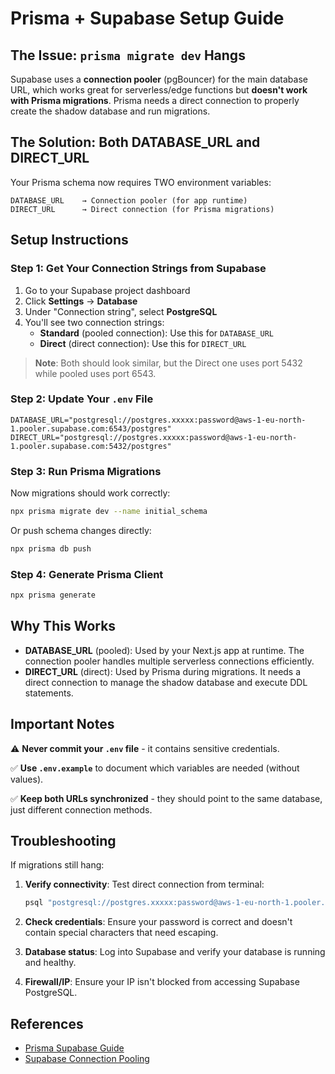 # Prisma + Supabase Setup Guide

## The Issue: `prisma migrate dev` Hangs

Supabase uses a **connection pooler** (pgBouncer) for the main database URL, which works great for serverless/edge functions but **doesn't work with Prisma migrations**. Prisma needs a direct connection to properly create the shadow database and run migrations.

## The Solution: Both DATABASE_URL and DIRECT_URL

Your Prisma schema now requires TWO environment variables:

```
DATABASE_URL    → Connection pooler (for app runtime)
DIRECT_URL      → Direct connection (for Prisma migrations)
```

## Setup Instructions

### Step 1: Get Your Connection Strings from Supabase

1. Go to your Supabase project dashboard
2. Click **Settings** → **Database**
3. Under "Connection string", select **PostgreSQL**
4. You'll see two connection strings:
   - **Standard** (pooled connection): Use this for `DATABASE_URL`
   - **Direct** (direct connection): Use this for `DIRECT_URL`

> **Note**: Both should look similar, but the Direct one uses port 5432 while pooled uses port 6543.

### Step 2: Update Your `.env` File

```env
DATABASE_URL="postgresql://postgres.xxxxx:password@aws-1-eu-north-1.pooler.supabase.com:6543/postgres"
DIRECT_URL="postgresql://postgres.xxxxx:password@aws-1-eu-north-1.pooler.supabase.com:5432/postgres"
```

### Step 3: Run Prisma Migrations

Now migrations should work correctly:

```bash
npx prisma migrate dev --name initial_schema
```

Or push schema changes directly:

```bash
npx prisma db push
```

### Step 4: Generate Prisma Client

```bash
npx prisma generate
```

## Why This Works

- **DATABASE_URL** (pooled): Used by your Next.js app at runtime. The connection pooler handles multiple serverless connections efficiently.
- **DIRECT_URL** (direct): Used by Prisma during migrations. It needs a direct connection to manage the shadow database and execute DDL statements.

## Important Notes

⚠️ **Never commit your `.env` file** - it contains sensitive credentials.

✅ **Use `.env.example`** to document which variables are needed (without values).

✅ **Keep both URLs synchronized** - they should point to the same database, just different connection methods.

## Troubleshooting

If migrations still hang:

1. **Verify connectivity**: Test direct connection from terminal:

   ```bash
   psql "postgresql://postgres.xxxxx:password@aws-1-eu-north-1.pooler.supabase.com:5432/postgres"
   ```

2. **Check credentials**: Ensure your password is correct and doesn't contain special characters that need escaping.

3. **Database status**: Log into Supabase and verify your database is running and healthy.

4. **Firewall/IP**: Ensure your IP isn't blocked from accessing Supabase PostgreSQL.

## References

- [Prisma Supabase Guide](https://www.prisma.io/docs/orm/overview/databases/supabase)
- [Supabase Connection Pooling](https://supabase.com/docs/guides/database/connecting-to-postgres#connection-pooler)
